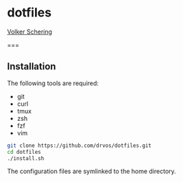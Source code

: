 # dotfiles

[Volker Schering](https://volker-schering.de "voslog")

===

Installation
------------
The following tools are required:
- git
- curl
- tmux
- zsh
- fzf
- vim

```sh
git clone https://github.com/drvos/dotfiles.git 
cd dotfiles
./install.sh
```
The configuration files are symlinked to the home directory.
